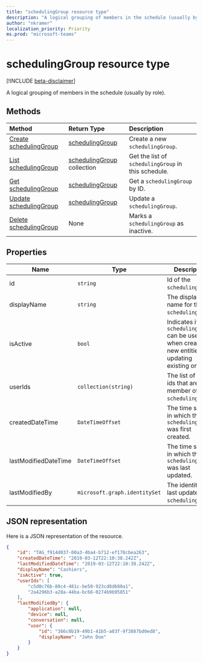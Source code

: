 ```yaml
---
title: "schedulingGroup resource type"
description: "A logical grouping of members in the schedule (usually by role)."
author: "nkramer"
localization_priority: Priority
ms.prod: "microsoft-teams"
---
```


# schedulingGroup resource type

[!INCLUDE [beta-disclaimer](../../includes/beta-disclaimer.md)]

A logical grouping of members in the schedule (usually by role). 

## Methods

| Method       | Return Type  |Description|
|:---------------|:--------|:----------|
|[Create schedulingGroup](../api/schedulinggroup-post.md) | [schedulingGroup](schedulinggroup.md) | Create a new `schedulingGroup`.|
|[List schedulingGroup](../api/schedulinggroup-list.md) | [schedulingGroup](schedulinggroup.md) collection | Get the list of `schedulingGroup` in this schedule.|
|[Get schedulingGroup](../api/schedulinggroup-get.md) | [schedulingGroup](schedulinggroup.md) | Get a `schedulingGroup` by ID.|
|[Update schedulingGroup](../api/schedulinggroup-put.md) | [schedulingGroup](schedulinggroup.md) | Update a `schedulingGroup`.|
|[Delete schedulingGroup](../api/schedulinggroup-delete.md) | None | Marks a `schedulingGroup` as inactive.|

## Properties
|Name          |Type           |Description                                                                                 |
|--------------|---------------|--------------------------------------------------------------------------------------------|
| id			| `string`      |Id of the `schedulingGroup`.|
| displayName   | `string`      | The display name for the `schedulingGroup`.      |
| isActive 			|`bool`      | Indicates if the `schedulingGroup` can be used when creating new entities or updating existing ones.|
| userIds 		| `collection(string)`    |  The list of user ids that are a member of the `schedulingGroup`. |
| createdDateTime		|`DateTimeOffset`        |The time stamp in which this `schedulingGroup` was first created.|
| lastModifiedDateTime		|`DateTimeOffset`        |The time stamp in which this `schedulingGroup` was last updated.|
| lastModifiedBy		|`microsoft.graph.identitySet`        |The identity that last updated this `schedulingGroup`.|

## JSON representation

Here is a JSON representation of the resource.

<!-- {
  "blockType": "resource",
  "keyProperty": "id",
  "@odata.type": "microsoft.graph.schedulingGroup"
}-->

```json
{
    "id": "TAG_f914d037-00a3-4ba4-b712-ef178cbea263",
    "createdDateTime": "2019-03-12T22:10:38.242Z",
    "lastModifiedDateTime": "2019-03-12T22:10:38.242Z",
    "displayName": "Cashiers",
    "isActive": true,
    "userIds": [
        "c5d0c76b-80c4-481c-be50-923cd8d680a1",
        "2a4296b3-a28a-44ba-bc66-0274b9b95851"
    ],
    "lastModifiedBy": {
        "application": null,
        "device": null,
        "conversation": null,
        "user": {
            "id": "366c0b19-49b1-41b5-a03f-9f3887bd0ed8",
            "displayName": "John Doe"
        }
    }
}
```


<!-- uuid: 8fcb5dbc-d5aa-4681-8e31-b001d5168d79
2015-10-25 14:57:30 UTC -->
<!--
{
  "type": "#page.annotation",
  "description": "schedulingGroup resource",
  "keywords": "",
  "section": "documentation",
  "tocPath": "",
  "suppressions": [
    "Error: /api-reference/beta/resources/schedulinggroup.md:\r\n      Exception processing links.\r\n    System.ArgumentException: Link Definition was null. Link text: !INCLUDE [beta-disclaimer](../../includes/beta-disclaimer.md)\r\n      at ApiDoctor.Validation.DocFile.get_LinkDestinations()\r\n      at ApiDoctor.Validation.DocSet.ValidateLinks(Boolean includeWarnings, String[] relativePathForFiles, IssueLogger issues, Boolean requireFilenameCaseMatch, Boolean printOrphanedFiles)"
  ]
}
-->
